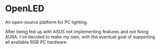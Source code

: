 # OpenLED
An open-source platform for PC lighting.

After being fed up with ASUS not implementing features and not fixing AURA. I've decided to make my own, with the eventual goal of supporting all available RGB PC hardware.
